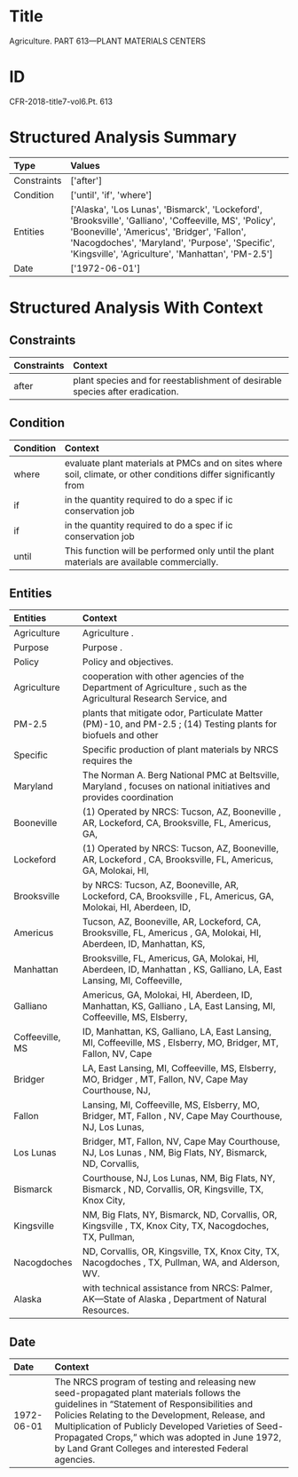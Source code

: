 # Title

 Agriculture. PART 613—PLANT MATERIALS CENTERS


# ID

 CFR-2018-title7-vol6.Pt. 613


# Structured Analysis Summary

| Type        | Values                                                                                                                                                                                                                                                        |
|:------------|:--------------------------------------------------------------------------------------------------------------------------------------------------------------------------------------------------------------------------------------------------------------|
| Constraints | ['after']                                                                                                                                                                                                                                                     |
| Condition   | ['until', 'if', 'where']                                                                                                                                                                                                                                      |
| Entities    | ['Alaska', 'Los Lunas', 'Bismarck', 'Lockeford', 'Brooksville', 'Galliano', 'Coffeeville, MS', 'Policy', 'Booneville', 'Americus', 'Bridger', 'Fallon', 'Nacogdoches', 'Maryland', 'Purpose', 'Specific', 'Kingsville', 'Agriculture', 'Manhattan', 'PM-2.5'] |
| Date        | ['1972-06-01']                                                                                                                                                                                                                                                |


# Structured Analysis With Context

 


## Constraints

| Constraints   | Context                                                                        |
|:--------------|:-------------------------------------------------------------------------------|
| after         | plant species and for reestablishment of desirable species after  eradication. |


## Condition

| Condition   | Context                                                                                                          |
|:------------|:-----------------------------------------------------------------------------------------------------------------|
| where       | evaluate plant materials at PMCs and on sites where soil, climate, or other conditions differ significantly from |
| if          | in the quantity required to do a spec if ic conservation job                                                     |
| if          | in the quantity required to do a spec if ic conservation job                                                     |
| until       | This function will be performed only  until  the plant materials are available commercially.                     |


## Entities

| Entities        | Context                                                                                                                |
|:----------------|:-----------------------------------------------------------------------------------------------------------------------|
| Agriculture     | Agriculture .                                                                                                          |
| Purpose         | Purpose .                                                                                                              |
| Policy          | Policy  and objectives.                                                                                                |
| Agriculture     | cooperation with other agencies of the Department of Agriculture , such as the Agricultural Research Service, and      |
| PM-2.5          | plants that mitigate odor, Particulate Matter (PM)-10, and PM-2.5 ; (14) Testing plants for biofuels and other         |
| Specific        | Specific production of plant materials by NRCS requires the                                                            |
| Maryland        | The Norman A. Berg National PMC at Beltsville,  Maryland , focuses on national initiatives and provides coordination   |
| Booneville      | (1) Operated by NRCS: Tucson, AZ,  Booneville , AR, Lockeford, CA, Brooksville, FL, Americus, GA,                      |
| Lockeford       | (1) Operated by NRCS: Tucson, AZ, Booneville, AR,  Lockeford , CA, Brooksville, FL, Americus, GA, Molokai, HI,         |
| Brooksville     | by NRCS: Tucson, AZ, Booneville, AR, Lockeford, CA, Brooksville , FL, Americus, GA, Molokai, HI, Aberdeen, ID,         |
| Americus        | Tucson, AZ, Booneville, AR, Lockeford, CA, Brooksville, FL, Americus , GA, Molokai, HI, Aberdeen, ID, Manhattan, KS,   |
| Manhattan       | Brooksville, FL, Americus, GA, Molokai, HI, Aberdeen, ID, Manhattan , KS, Galliano, LA, East Lansing, MI, Coffeeville, |
| Galliano        | Americus, GA, Molokai, HI, Aberdeen, ID, Manhattan, KS, Galliano , LA, East Lansing, MI, Coffeeville, MS, Elsberry,    |
| Coffeeville, MS | ID, Manhattan, KS, Galliano, LA, East Lansing, MI, Coffeeville, MS , Elsberry, MO, Bridger, MT, Fallon, NV, Cape       |
| Bridger         | LA, East Lansing, MI, Coffeeville, MS, Elsberry, MO, Bridger , MT, Fallon, NV, Cape May Courthouse, NJ,                |
| Fallon          | Lansing, MI, Coffeeville, MS, Elsberry, MO, Bridger, MT, Fallon , NV, Cape May Courthouse, NJ, Los Lunas,              |
| Los Lunas       | Bridger, MT, Fallon, NV, Cape May Courthouse, NJ, Los Lunas , NM, Big Flats, NY, Bismarck, ND, Corvallis,              |
| Bismarck        | Courthouse, NJ, Los Lunas, NM, Big Flats, NY, Bismarck , ND, Corvallis, OR, Kingsville, TX, Knox City,                 |
| Kingsville      | NM, Big Flats, NY, Bismarck, ND, Corvallis, OR, Kingsville , TX, Knox City, TX, Nacogdoches, TX, Pullman,              |
| Nacogdoches     | ND, Corvallis, OR, Kingsville, TX, Knox City, TX, Nacogdoches , TX, Pullman, WA, and Alderson, WV.                     |
| Alaska          | with technical assistance from NRCS: Palmer, AK&#8212;State of Alaska , Department of Natural Resources.               |


## Date

| Date       | Context                                                                                                                                                                                                                                                                                                                                                                     |
|:-----------|:----------------------------------------------------------------------------------------------------------------------------------------------------------------------------------------------------------------------------------------------------------------------------------------------------------------------------------------------------------------------------|
| 1972-06-01 | The NRCS program of testing and releasing new seed-propagated plant materials follows the guidelines in &#8220;Statement of Responsibilities and Policies Relating to the Development, Release, and Multiplication of Publicly Developed Varieties of Seed-Propagated Crops,&#8221; which was adopted in June 1972, by Land Grant Colleges and interested Federal agencies. |


